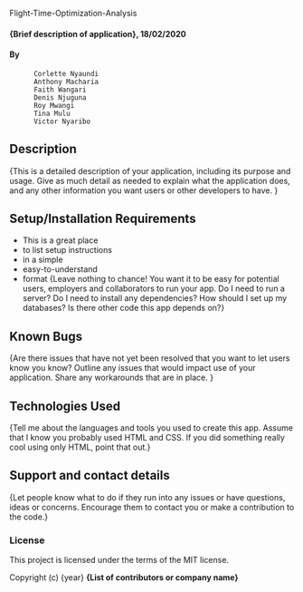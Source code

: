  Flight-Time-Optimization-Analysis
 
#### {Brief description of application}, 18/02/2020
#### By 
          Corlette Nyaundi
          Anthony Macharia
          Faith Wangari
          Denis Njuguna
          Roy Mwangi
          Tina Mulu
          Victor Nyaribo
          
## Description

{This is a detailed description of your application, including its purpose and usage.  Give as much detail as needed to explain what the application does, and any other information you want users or other developers to have. }
## Setup/Installation Requirements
* This is a great place
* to list setup instructions
* in a simple
* easy-to-understand
* format
{Leave nothing to chance! You want it to be easy for potential users, employers and collaborators to run your app. Do I need to run a server? Do I need to install any dependencies? How should I set up my databases? Is there other code this app depends on?}
## Known Bugs
{Are there issues that have not yet been resolved that you want to let users know you know? Outline any issues that would impact use of your application. Share any workarounds that are in place. }
## Technologies Used
{Tell me about the languages and tools you used to create this app. Assume that I know you probably used HTML and CSS. If you did something really cool using only HTML, point that out.}
## Support and contact details
{Let people know what to do if they run into any issues or have questions, ideas or concerns.  Encourage them to contact you or make a contribution to the code.}
### License
This project is licensed under the terms of the MIT license.

Copyright (c) {year} **{List of contributors or company name}**
  
